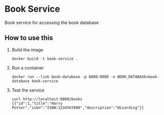 # Book Service

Book service for accessing the book database

## How to use this


1. Build the image

   ```
   docker build -t book-service .
   ```

2. Run a container

   ```
   docker run --link book-database -p 8080:8080 -e BOOK_DATABASE=book-database book-service
   ```

3. Test the service

   ```
   curl http://localhost:8080/books
   [{"id":1,"title":"Harry Potter","isbn":"ISBN:1234567890","description":"Wizarding"}]
   ```
